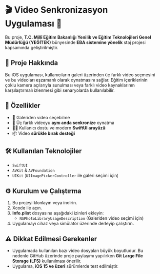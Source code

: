 # 🎬 Video Senkronizasyon Uygulaması 📱

Bu proje, **T.C. Millî Eğitim Bakanlığı Yenilik ve Eğitim Teknolojileri Genel Müdürlüğü (YEĞİTEK)** bünyesinde **EBA sistemine yönelik** staj projesi kapsamında geliştirilmiştir.

## 📌 Proje Hakkında

Bu iOS uygulaması, kullanıcıların galeri üzerinden üç farklı video seçmesini ve bu videoları eşzamanlı olarak oynatmasını sağlar. Eğitim içeriklerinin çoklu kamera açılarıyla sunulması veya farklı video kaynaklarının karşılaştırmalı izlenmesi gibi senaryolarda kullanılabilir.

## 🚀 Özellikler

- 📂 Galeriden video seçebilme  
- 🎥 Üç farklı videoyu **aynı anda senkronize** oynatma  
- 🧑‍💻 Kullanıcı dostu ve modern **SwiftUI arayüzü**  
- 📦 Video **sürükle bırak desteği**  

## 🛠️ Kullanılan Teknolojiler

- `SwiftUI`
- `AVKit` & `AVFoundation`
- `UIKit` (`UIImagePickerController` ile galeri seçimi için)

## ⚙️ Kurulum ve Çalıştırma

1. Bu projeyi klonlayın veya indirin.  
2. Xcode ile açın.  
3. **Info.plist** dosyasına aşağıdaki izinleri ekleyin:
   - `NSPhotoLibraryUsageDescription` (Galeriden video seçimi için)
4. Uygulamayı cihaz veya simülatör üzerinde derleyip çalıştırın.

## ⚠️ Dikkat Edilmesi Gerekenler

- Uygulamada kullanılan bazı video dosyaları büyük boyutludur. Bu nedenle GitHub üzerinde proje paylaşımı yapılırken **Git Large File Storage (LFS)** kullanılması önerilir.
- Uygulama, **iOS 15 ve üzeri** sürümlerde test edilmiştir.

